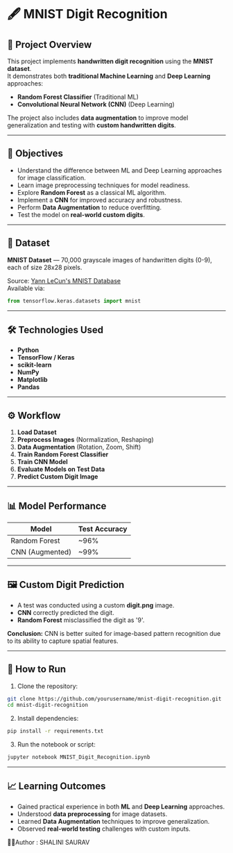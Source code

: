 # 🖋️ MNIST Digit Recognition

## 📌 Project Overview
This project implements **handwritten digit recognition** using the **MNIST dataset**.  
It demonstrates both **traditional Machine Learning** and **Deep Learning** approaches:  
- **Random Forest Classifier** (Traditional ML)  
- **Convolutional Neural Network (CNN)** (Deep Learning)  

The project also includes **data augmentation** to improve model generalization and testing with **custom handwritten digits**.

---

## 🎯 Objectives
- Understand the difference between ML and Deep Learning approaches for image classification.
- Learn image preprocessing techniques for model readiness.
- Explore **Random Forest** as a classical ML algorithm.
- Implement a **CNN** for improved accuracy and robustness.
- Perform **Data Augmentation** to reduce overfitting.
- Test the model on **real-world custom digits**.

---

## 📂 Dataset
**MNIST Dataset** — 70,000 grayscale images of handwritten digits (0-9), each of size 28x28 pixels.

Source: [Yann LeCun's MNIST Database](http://yann.lecun.com/exdb/mnist/)  
Available via:  
```python
from tensorflow.keras.datasets import mnist
```

---

## 🛠️ Technologies Used
- **Python**
- **TensorFlow / Keras**
- **scikit-learn**
- **NumPy**
- **Matplotlib**
- **Pandas**

---

## ⚙️ Workflow
1. **Load Dataset**  
2. **Preprocess Images** (Normalization, Reshaping)  
3. **Data Augmentation** (Rotation, Zoom, Shift)  
4. **Train Random Forest Classifier**  
5. **Train CNN Model**  
6. **Evaluate Models on Test Data**  
7. **Predict Custom Digit Image**  

---

## 📊 Model Performance
| Model              | Test Accuracy |
|--------------------|--------------|
| Random Forest      | ~96%         |
| CNN (Augmented)    | ~99%         |

---

## 🖼️ Custom Digit Prediction
- A test was conducted using a custom **digit.png** image.
- **CNN** correctly predicted the digit.  
- **Random Forest** misclassified the digit as '9'.  

**Conclusion:** CNN is better suited for image-based pattern recognition due to its ability to capture spatial features.

---

## 🚀 How to Run
1. Clone the repository:
```bash
git clone https://github.com/yourusername/mnist-digit-recognition.git
cd mnist-digit-recognition
```
2. Install dependencies:
```bash
pip install -r requirements.txt
```
3. Run the notebook or script:
```bash
jupyter notebook MNIST_Digit_Recognition.ipynb
```

---

## 📈 Learning Outcomes
- Gained practical experience in both **ML** and **Deep Learning** approaches.
- Understood **data preprocessing** for image datasets.
- Learned **Data Augmentation** techniques to improve generalization.
- Observed **real-world testing** challenges with custom inputs.

👩‍💻Author  : 
  SHALINI SAURAV
